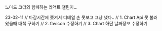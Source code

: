 노마드 코더와 함께하는 리액트 챌린지...

23-02-11
// 마감시간에 쫒겨서 디테일 손 못보고 그냥 냈다..
// 1. Chart Api 못 불러왔을때 대책 구하기
// 2. favicon 수정하기
// 3. Chart 하단 날짜정보 수정하기
